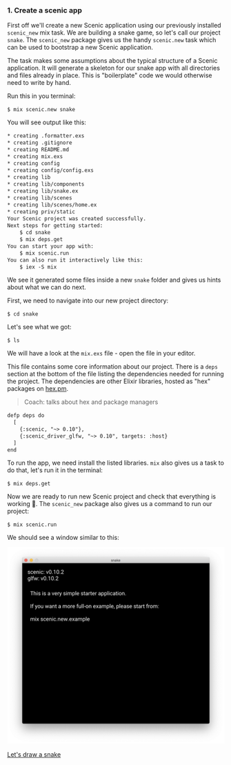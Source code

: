 ### 1. Create a scenic app

First off we'll create a new Scenic application using our previously installed `scenic_new` mix task. We are building a snake game, so let's call our project `snake`. The `scenic_new` package gives us the handy `scenic.new` task which can be used to bootstrap a new Scenic application.

The task makes some assumptions about the typical structure of a Scenic application. It will generate a skeleton for our snake app with all directories and files already in place. This is "boilerplate" code we would otherwise need to write by hand.

Run this in you terminal:

    $ mix scenic.new snake

You will see output like this:

    * creating .formatter.exs
    * creating .gitignore
    * creating README.md
    * creating mix.exs
    * creating config
    * creating config/config.exs
    * creating lib
    * creating lib/components
    * creating lib/snake.ex
    * creating lib/scenes
    * creating lib/scenes/home.ex
    * creating priv/static
    Your Scenic project was created successfully.
    Next steps for getting started:
        $ cd snake
        $ mix deps.get
    You can start your app with:
        $ mix scenic.run
    You can also run it interactively like this:
        $ iex -S mix

We see it generated some files inside a new `snake` folder and gives us hints about what we can do next.

First, we need to navigate into our new project directory:

    $ cd snake

Let's see what we got:

    $ ls

We will have a look at the `mix.exs` file - open the file in your editor.

This file contains some core information about our project. There is a `deps` section at the bottom of the file listing the dependencies needed for running the project. The dependencies are other Elixir libraries, hosted as "hex" packages on [hex.pm](https://hex.pm).

> Coach: talks about hex and package managers

    defp deps do
      [
        {:scenic, "~> 0.10"},
        {:scenic_driver_glfw, "~> 0.10", targets: :host}
      ]
    end

To run the app, we need install the listed libraries.
`mix` also gives us a task to do that, let's run it in the terminal:

    $ mix deps.get

Now we are ready to run new Scenic project and check that everything is working 🤞. The `scenic_new` package also gives us a command to run our project:

    $ mix scenic.run

We should see a window similar to this:

![sceenshot](./../images/01-scenic-new-screen.png)

[Let's draw a snake](./02-draw-a-snake.md)
